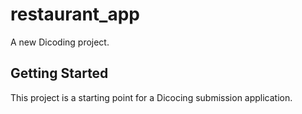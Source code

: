 # restaurant_app

A new Dicoding project.

## Getting Started

This project is a starting point for a Dicocing submission application.


